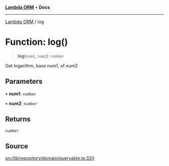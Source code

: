 [**Lambda ORM**](../README.md) • **Docs**

***

[Lambda ORM](../README.md) / log

# Function: log()

> **log**(`num1`, `num2`): `number`

Get logarithm, base num1, of num2

## Parameters

• **num1**: `number`

• **num2**: `number`

## Returns

`number`

## Source

[src/lib/repository/domain/queryable.ts:320](https://github.com/lambda-orm/lambdaorm-base/blob/b57bb1d116951848254ba54a2a732f51efc20654/src/lib/repository/domain/queryable.ts#L320)
